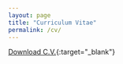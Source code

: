 ```yaml
---
layout: page
title: "Curriculum Vitae"
permalink: /cv/
---
```


[Download C.V.](https://goo.gl/k14YTA){:target="_blank"}
